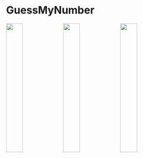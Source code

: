 # GuessMyNumber

<img src="https://user-images.githubusercontent.com/23694053/162418489-dd63787a-5567-45f9-9577-9adf62243fd7.png" width="30%" height="30%" />
<img src="https://user-images.githubusercontent.com/23694053/162418551-b60ac192-6c57-4d31-acdb-3e7165d11109.png" width="30%" height="30%" />
<img src="https://user-images.githubusercontent.com/23694053/162418558-4f85764c-26e7-45c7-ab07-a7b4f06f9d4e.png" width="30%" height="30%" />
